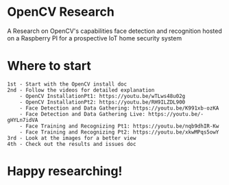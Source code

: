 # OpenCV Research

A Research on OpenCV's capabilities face detection and recognition hosted on a Raspberry PI for a prospective IoT home security system 

# Where to start 
	1st - Start with the OpenCV install doc
	2nd - Follow the videos for detailed explanation
		- OpenCV InstallationPt1: https://youtu.be/wTLws48u02g 
		- OpenCV InstallationPt2: https://youtu.be/RH9ILZDL900
		- Face Detection and Data Gathering: https://youtu.be/K991xb-ozKA
		- Face Detection and Data Gathering Live: https://youtu.be/-gHYLn7idVA
		- Face Training and Recognizing Pt1: https://youtu.be/nqb9dhIR-Kw
		- Face Training and Recognizing Pt2: https://youtu.be/xkwMPqs5owY
	3rd - Look at the images for a better view
	4th - Check out the results and issues doc

# Happy researching!